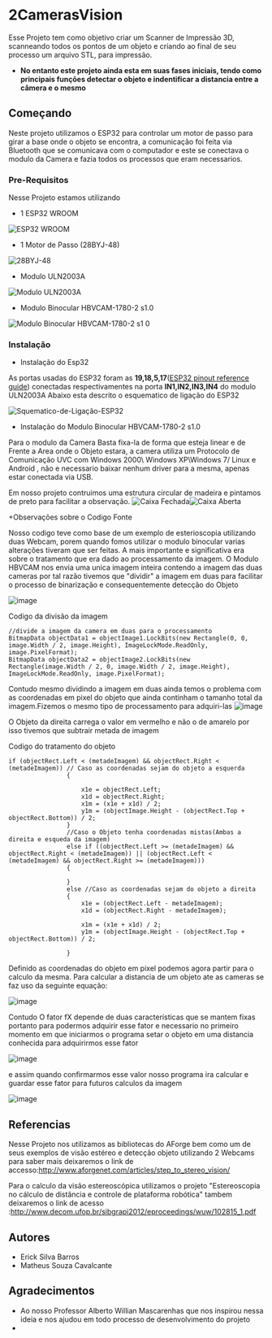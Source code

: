 # 2CamerasVision

Esse Projeto tem como objetivo criar um Scanner de Impressão 3D, scanneando todos os pontos de um objeto e criando ao final de seu processo um arquivo STL, para impressão.
+ **No entanto este projeto ainda esta em suas fases iniciais, tendo como principais funções detectar o objeto e indentificar a distancia entre a câmera e o mesmo**

## Começando
Neste projeto utilizamos o ESP32 para controlar um motor de passo para girar a base onde o objeto se encontra, a comunicação foi feita via Bluetooth que se comunicava com o computador e este se conectava o modulo da Camera e fazia todos os processos que eram necessarios.

### Pre-Requisitos

Nesse Projeto estamos utilizando 
+  1 ESP32 WROOM 

![ESP32 WROOM](https://user-images.githubusercontent.com/102180418/165987910-1f286904-60ef-468d-951c-4cf2e3d16c87.jpg)
+  1 Motor de Passo (28BYJ-48)

 ![28BYJ-48](https://user-images.githubusercontent.com/102180418/165987954-305cce62-91fd-49f5-8d3e-a18bb11f80fa.jpg)

+  Modulo ULN2003A

![Modulo ULN2003A](https://user-images.githubusercontent.com/102180418/165988073-d259923c-2420-4205-bbe6-46a98b2fc9c0.jpg)

+  Modulo Binocular HBVCAM-1780-2 s1.0

![Modulo Binocular HBVCAM-1780-2 s1 0](https://user-images.githubusercontent.com/102180418/165988231-772a9297-5afb-4335-8be3-d6df4eaea558.jpg)

### Instalação
 + Instalação do Esp32
 
 As portas usadas do ESP32 foram as **19,18,5,17**([ESP32 pinout reference guide](https://randomnerdtutorials.com/esp32-pinout-reference-gpios/)) conectadas respectivamentes na porta **IN1,IN2,IN3,IN4** do modulo ULN2003A
 Abaixo esta descrito o esquematico de ligação do ESP32
 
 ![Squematico-de-Ligação-ESP32](https://user-images.githubusercontent.com/102180418/165989013-d8b7d28f-269c-492a-86b2-5eaf294b979e.png)
 
 + Instalação do Modulo Binocular HBVCAM-1780-2 s1.0
 
 Para o modulo da Camera Basta fixa-la de forma que esteja linear e de Frente a Area onde o Objeto estara, a camera utiliza um Protocolo de Comunicação UVC com Windows 2000\ Windows XP\Windows 7/ Linux  e Android , não e necessario baixar nenhum driver para a mesma, apenas estar conectada via USB.
 
 Em nosso projeto contruimos uma estrutura circular de madeira e pintamos de preto para facilitar a observação.
 ![Caixa Fechada](https://user-images.githubusercontent.com/102180418/165991247-31c2b02d-caeb-4cf9-9ac6-0110d50ad797.jpeg)![Caixa Aberta](https://user-images.githubusercontent.com/102180418/165991260-72eb5cd8-ec1e-484c-813e-716de045c4fd.jpeg)

 +Observações sobre o Codigo Fonte
 
 Nosso codigo teve como base de um exemplo de esterioscopia utilizando duas Webcam, porem quando fomos utilizar o modulo binocular varias alterações tiveram que ser feitas.
 A mais importante e significativa era sobre o tratamento que era dado ao processamento da imagem. O Modulo HBVCAM nos envia uma unica imagem inteira contendo a imagem das duas cameras por tal razão tivemos que "dividir" a imagem em duas para facilitar o processo de binarização e consequentemente detecção do Objeto
 
 ![image](https://user-images.githubusercontent.com/102180418/166150936-da77c915-2080-4c7b-91e0-9f0c44053294.png)

 
Codigo da divisão da imagem

    //divide a imagem da camera em duas para o processamento
    BitmapData objectData1 = objectImage1.LockBits(new Rectangle(0, 0, image.Width / 2, image.Height), ImageLockMode.ReadOnly, image.PixelFormat);
    BitmapData objectData2 = objectImage2.LockBits(new Rectangle(image.Width / 2, 0, image.Width / 2, image.Height), ImageLockMode.ReadOnly, image.PixelFormat);

Contudo mesmo dividindo a imagem em duas ainda temos o problema com as coordenadas em pixel do objeto que ainda continham o tamanho total da imagem.Fizemos o mesmo tipo de processamento para adquiri-las
![image](https://user-images.githubusercontent.com/102180418/166151011-8f6da1f3-2f12-4e27-ad8e-6cc652090d7e.png)

O Objeto da direita carrega o valor em vermelho e não o de amarelo por isso tivemos que subtrair metada de imagem

Codigo do tratamento do objeto

    if (objectRect.Left < (metadeImagem) && objectRect.Right < (metadeImagem)) // Caso as coordenadas sejam do objeto a esquerda
                    {

                        x1e = objectRect.Left;
                        x1d = objectRect.Right;
                        x1m = (x1e + x1d) / 2;
                        y1m = (objectImage.Height - (objectRect.Top + objectRect.Bottom)) / 2;
                    }
                    //Caso o Objeto tenha coordenadas mistas(Ambas a direita e esqueda da imagem)
                    else if ((objectRect.Left >= (metadeImagem) && objectRect.Right < (metadeImagem)) || (objectRect.Left < (metadeImagem) && objectRect.Right >= (metadeImagem))) 
                    {

                    }
                    else //Caso as coordenadas sejam do objeto a direita 
                    {
                        x1e = (objectRect.Left - metadeImagem);
                        x1d = (objectRect.Right - metadeImagem);

                        x1m = (x1e + x1d) / 2;
                        y1m = (objectImage.Height - (objectRect.Top + objectRect.Bottom)) / 2;

                    }


Definido as coordenadas do objeto em pixel podemos agora partir para o calculo da mesma. Para calcular a distancia de um objeto ate as cameras se faz uso da seguinte equação:

![image](https://user-images.githubusercontent.com/102180418/166150390-e906e3b3-816d-466a-8532-7bb34f811f29.png)

Contudo O fator fX depende de duas características que se mantem fixas portanto para podermos adquirir esse fator e necessario no primeiro momento em que iniciarmos o programa setar o objeto em uma distancia conhecida para adquirirmos esse fator 

![image](https://user-images.githubusercontent.com/102180418/166150643-8cdc8c1d-5e26-48f9-8893-5e1c2c1a48e7.png)

e assim quando confirmarmos esse valor nosso programa ira calcular e guardar esse fator para futuros calculos da imagem

![image](https://user-images.githubusercontent.com/102180418/166150835-6100ed89-1cce-437a-9905-c6acdf081307.png)

## Referencias
Nesse Projeto nos utilizamos as bibliotecas do AForge bem como um de seus exemplos de visão estéreo e detecção objeto utilizando 2 Webcams para saber mais deixaremos o link de accesso:http://www.aforgenet.com/articles/step_to_stereo_vision/

Para o calculo da visão estereoscópica utilizamos o projeto "Estereoscopia no cálculo de distância e controle de 
plataforma robótica"  tambem deixaremos o link de acesso :http://www.decom.ufop.br/sibgrapi2012/eproceedings/wuw/102815_1.pdf

## Autores

 - Erick Silva Barros
 - Matheus Souza Cavalcante

## Agradecimentos

  - Ao nosso Professor Alberto Willian Mascarenhas que nos inspirou nessa ideia e nos ajudou em todo processo de desenvolvimento do projeto
  - 

